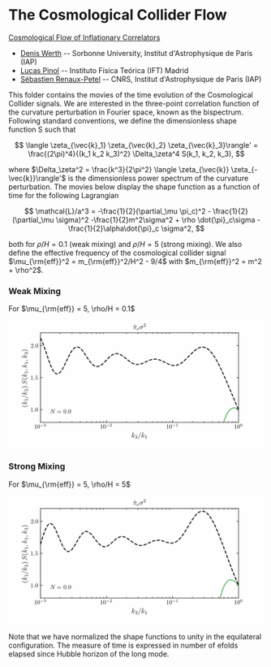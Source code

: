 # The Cosmological Collider Flow

[Cosmological Flow of Inflationary Correlators](https://google.com)

* [Denis Werth](mailto:werth@iap.fr) -- Sorbonne University, Institut d'Astrophysique de Paris (IAP)
* [Lucas Pinol](mailto:pinol@iap.fr) -- Instituto Física Teórica (IFT) Madrid
* [Sébastien Renaux-Petel](mailto:petel@iap.fr) -- CNRS, Institut d'Astrophysique de Paris (IAP)

This folder contains the movies of the time evolution of the Cosmological Collider signals. We are interested in the three-point correlation function of the curvature perturbation in Fourier space, known as the bispectrum. Following standard conventions, we define the dimensionless shape function S such that 

$$
\langle \zeta_{\vec{k}_1} \zeta_{\vec{k}_2} \zeta_{\vec{k}_3}\rangle' = \frac{(2\pi)^4}{(k_1 k_2 k_3)^2} \Delta_\zeta^4 S(k_1, k_2, k_3),
$$

where $\Delta_\zeta^2 = \frac{k^3}{2\pi^2} \langle \zeta_{\vec{k}} \zeta_{-\vec{k}}\rangle'$ is the dimensionless power spectrum of the curvature perturbation. The movies below display the shape function as a function of time for the following Lagrangian

$$
\mathcal{L}/a^3 = -\frac{1}{2}(\partial_\mu \pi_c)^2 - \frac{1}{2}(\partial_\mu \sigma)^2 -\frac{1}{2}m^2\sigma^2 + \rho \dot{\pi}_c\sigma - \frac{1}{2}\alpha\dot{\pi}_c \sigma^2,
$$

both for $\rho/H = 0.1$ (weak mixing) and $\rho/H = 5$ (strong mixing). We also define the effective frequency of the cosmological collider signal $\mu_{\rm{eff}}^2 = m_{\rm{eff}}^2/H^2 - 9/4$ with $m_{\rm{eff}}^2 = m^2 + \rho^2$.

### Weak Mixing

For $\mu_{\rm{eff}} = 5, \rho/H = 0.1$

<p align="center">
  <img src="CosmologicalColliderFlow_WeakMixing.gif">
</p>

### Strong Mixing

For $\mu_{\rm{eff}} = 5, \rho/H = 5$

<p align="center">
  <img src="CosmologicalColliderFlow_StrongMixing.gif">
</p>

Note that we have normalized the shape functions to unity in the equilateral configuration. The measure of time is expressed in number of efolds elapsed since Hubble horizon of the long mode.
